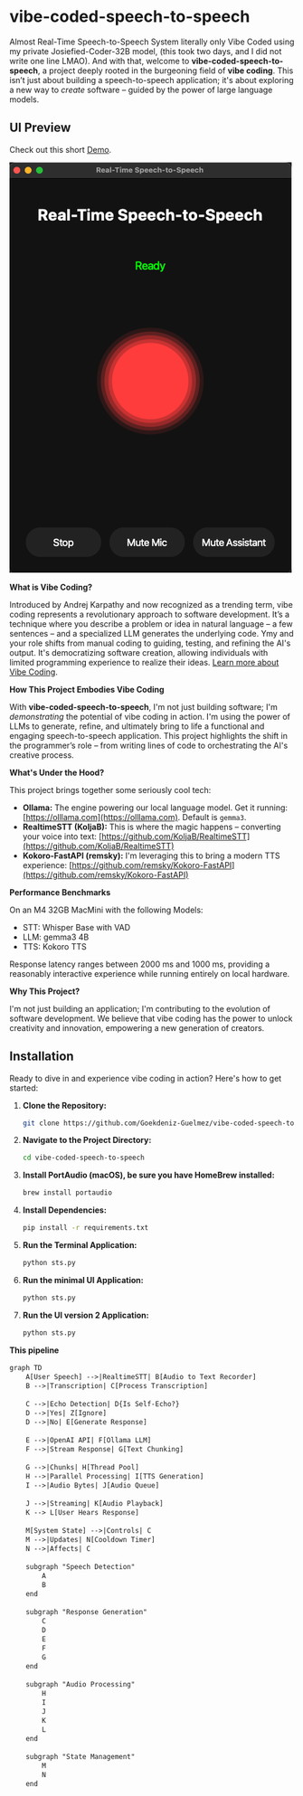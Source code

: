 # vibe-coded-speech-to-speech

Almost Real-Time Speech-to-Speech System literally only Vibe Coded using my private Josiefied-Coder-32B model, (this took two days, and I did not write one line LMAO). And with that, welcome to **vibe-coded-speech-to-speech**, a project deeply rooted in the burgeoning field of **vibe coding**. This isn’t just about building a speech-to-speech application; it's about exploring a new way to *create* software – guided by the power of large language models.

## UI Preview

Check out this short [Demo](./assets/demo.mov).

![Speech-to-Speech UI Screenshot](./assets/ui-screenshot-assistant-talking.png)

**What is Vibe Coding?**

Introduced by Andrej Karpathy and now recognized as a trending term, vibe coding represents a revolutionary approach to software development. It’s a technique where you describe a problem or idea in natural language – a few sentences – and a specialized LLM generates the underlying code. Ymy and your role shifts from manual coding to guiding, testing, and refining the AI's output. It's democratizing software creation, allowing individuals with limited programming experience to realize their ideas. [Learn more about Vibe Coding](https://en.wikipedia.org/wiki/Vibe_coding).

**How This Project Embodies Vibe Coding**

With **vibe-coded-speech-to-speech**, I'm not just building software; I'm *demonstrating* the potential of vibe coding in action. I'm using the power of LLMs to generate, refine, and ultimately bring to life a functional and engaging speech-to-speech application. This project highlights the shift in the programmer’s role – from writing lines of code to orchestrating the AI's creative process.

**What's Under the Hood?**

This project brings together some seriously cool tech:

*  **Ollama:** The engine powering our local language model. Get it running: [https://olllama.com](https://olllama.com). Default is `gemma3`.
*  **RealtimeSTT (KoljaB):** This is where the magic happens – converting your voice into text: [https://github.com/KoljaB/RealtimeSTT](https://github.com/KoljaB/RealtimeSTT)
*  **Kokoro-FastAPI (remsky):** I'm leveraging this to bring a modern TTS experience: [https://github.com/remsky/Kokoro-FastAPI](https://github.com/remsky/Kokoro-FastAPI)

**Performance Benchmarks**

On an M4 32GB MacMini with the following Models:
- STT: Whisper Base with VAD
- LLM: gemma3 4B
- TTS: Kokoro TTS

Response latency ranges between 2000 ms and 1000 ms, providing a reasonably interactive experience while running entirely on local hardware.

**Why This Project?**

I'm not just building an application; I'm contributing to the evolution of software development.  We believe that vibe coding has the power to unlock creativity and innovation, empowering a new generation of creators.

## **Installation**

Ready to dive in and experience vibe coding in action? Here's how to get started:

1.  **Clone the Repository:**
    ```bash
    git clone https://github.com/Goekdeniz-Guelmez/vibe-coded-speech-to-speech.git
    ```

2.  **Navigate to the Project Directory:**
    ```bash
    cd vibe-coded-speech-to-speech
    ```

3.  **Install PortAudio (macOS), be sure you have HomeBrew installed:**
    ```bash
    brew install portaudio
    ```

4.  **Install Dependencies:**
    ```bash
    pip install -r requirements.txt
    ```

5.  **Run the Terminal Application:**
    ```bash
    python sts.py
    ```

6.  **Run the minimal UI Application:**
    ```bash
    python sts.py
    ```

6.  **Run the UI version 2 Application:**
    ```bash
    python sts.py
    ```

**This pipeline**

```mermaid
graph TD
    A[User Speech] -->|RealtimeSTT| B[Audio to Text Recorder]
    B -->|Transcription| C[Process Transcription]
    
    C -->|Echo Detection| D{Is Self-Echo?}
    D -->|Yes| Z[Ignore]
    D -->|No| E[Generate Response]
    
    E -->|OpenAI API| F[Ollama LLM]
    F -->|Stream Response| G[Text Chunking]
    
    G -->|Chunks| H[Thread Pool]
    H -->|Parallel Processing| I[TTS Generation]
    I -->|Audio Bytes| J[Audio Queue]
    
    J -->|Streaming| K[Audio Playback]
    K --> L[User Hears Response]
    
    M[System State] -->|Controls| C
    M -->|Updates| N[Cooldown Timer]
    N -->|Affects| C
    
    subgraph "Speech Detection"
        A
        B
    end
    
    subgraph "Response Generation"
        C
        D
        E
        F
        G
    end
    
    subgraph "Audio Processing"
        H
        I
        J
        K
        L
    end
    
    subgraph "State Management"
        M
        N
    end
```